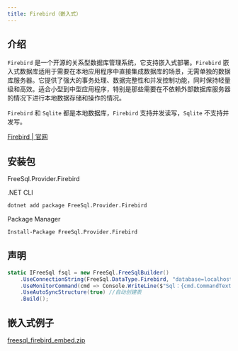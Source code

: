 ```yaml
---
title: Firebird（嵌入式）
---
```


## 介绍

`Firebird` 是一个开源的关系型数据库管理系统，它支持嵌入式部署。`Firebird` 嵌入式数据库适用于需要在本地应用程序中直接集成数据库的场景，无需单独的数据库服务器。它提供了强大的事务处理、数据完整性和并发控制功能，同时保持轻量级和高效。适合小型到中型应用程序，特别是那些需要在不依赖外部数据库服务器的情况下进行本地数据存储和操作的情况。

`Firebird` 和 `Sqlite` 都是本地数据库，`Firebird` 支持并发读写，`Sqlite` 不支持并发写。

[Firebird | 官网 ](https://firebirdsql.org/en/documentation/)

## 安装包

FreeSql.Provider.Firebird

.NET CLI

```bash
dotnet add package FreeSql.Provider.Firebird
```

Package Manager

```bash
Install-Package FreeSql.Provider.Firebird
```

## 声明

```csharp
static IFreeSql fsql = new FreeSql.FreeSqlBuilder()
    .UseConnectionString(FreeSql.DataType.Firebird, "database=localhost:D:\fbdata\EXAMPLES.fdb;user=sysdba;password=123456")
    .UseMonitorCommand(cmd => Console.WriteLine($"Sql：{cmd.CommandText}"))
    .UseAutoSyncStructure(true) //自动创建表
    .Build();
```

## 嵌入式例子

[freesql_firebird_embed.zip](https://github.com/user-attachments/files/18747494/freesql_firebird_embed.zip)
